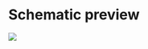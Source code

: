Schematic preview
=================

<img src=https://rawgit.com/r-map/rmap/master/kicad/r-map_v2/breakout_board/NO2-CO/svg/NO2.svg>

